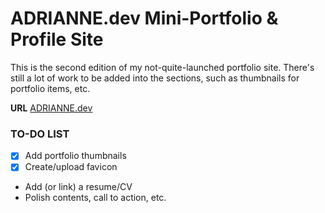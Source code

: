 # ADRIANNE.dev Mini-Portfolio & Profile Site
This is the second edition of my not-quite-launched portfolio site. There's still a lot of work to be added into the sections, such as thumbnails for portfolio items, etc.

**URL** [ADRIANNE.dev](https://adrianne.dev)

### TO-DO LIST
- [x] Add portfolio thumbnails
- [x] Create/upload favicon
- Add (or link) a resume/CV
- Polish contents, call to action, etc.
